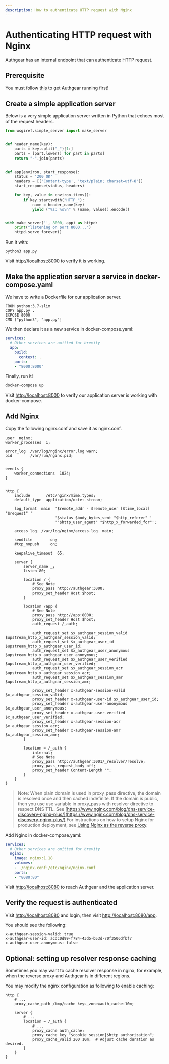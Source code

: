 ```yaml
---
description: How to authenticate HTTP request with Nginx
---
```


# Authenticating HTTP request with Nginx

Authgear has an internal endpoint that can authenticate HTTP request.

## Prerequisite

You must follow [this](local.md) to get Authgear running first!

## Create a simple application server

Below is a very simple application server written in Python that echoes most of the request headers.

```python
from wsgiref.simple_server import make_server


def header_name(key):
    parts = key.split("_")[1:]
    parts = [part.lower() for part in parts]
    return "-".join(parts)


def app(environ, start_response):
    status = '200 OK'
    headers = [('Content-type', 'text/plain; charset=utf-8')]
    start_response(status, headers)

    for key, value in environ.items():
        if key.startswith("HTTP_"):
            name = header_name(key)
            yield ("%s: %s\n" % (name, value)).encode()


with make_server('', 8000, app) as httpd:
    print("listening on port 8000...")
    httpd.serve_forever()
```

Run it with:

```bash
python3 app.py
```

Visit [http://localhost:8000](http://localhost:8000) to verify it is working.

## Make the application server a service in docker-compose.yaml

We have to write a Dockerfile for our application server.

```text
FROM python:3.7-slim
COPY app.py .
EXPOSE 8000
CMD ["python3", "app.py"]
```

We then declare it as a new service in docker-compose.yaml:

```yaml
services:
  # Other services are omitted for brevity
  app:
    build:
      context: .
    ports:
    - "8000:8000"
```

Finally, run it!

```bash
docker-compose up
```

Visit [http://localhost:8000](http://localhost:8000) to verify our application server is working with docker-compose.

## Add Nginx

Copy the following nginx.conf and save it as nginx.conf.

```text
user  nginx;
worker_processes  1;

error_log  /var/log/nginx/error.log warn;
pid        /var/run/nginx.pid;


events {
    worker_connections  1024;
}


http {
    include       /etc/nginx/mime.types;
    default_type  application/octet-stream;

    log_format  main  '$remote_addr - $remote_user [$time_local] "$request" '
                      '$status $body_bytes_sent "$http_referer" '
                      '"$http_user_agent" "$http_x_forwarded_for"';

    access_log  /var/log/nginx/access.log  main;

    sendfile        on;
    #tcp_nopush     on;

    keepalive_timeout  65;

    server {
        server_name _;
        listen 80;

        location / {
            # See Note
            proxy_pass http://authgear:3000;
            proxy_set_header Host $host;
        }

        location /app {
            # See Note
            proxy_pass http://app:8000;
            proxy_set_header Host $host;
            auth_request /_auth;

            auth_request_set $x_authgear_session_valid $upstream_http_x_authgear_session_valid;
            auth_request_set $x_authgear_user_id $upstream_http_x_authgear_user_id;
            auth_request_set $x_authgear_user_anonymous $upstream_http_x_authgear_user_anonymous;
            auth_request_set $x_authgear_user_verified $upstream_http_x_authgear_user_verified;
            auth_request_set $x_authgear_session_acr $upstream_http_x_authgear_session_acr;
            auth_request_set $x_authgear_session_amr $upstream_http_x_authgear_session_amr;

            proxy_set_header x-authgear-session-valid $x_authgear_session_valid;
            proxy_set_header x-authgear-user-id $x_authgear_user_id;
            proxy_set_header x-authgear-user-anonymous $x_authgear_user_anonymous;
            proxy_set_header x-authgear-user-verified $x_authgear_user_verified;
            proxy_set_header x-authgear-session-acr $x_authgear_session_acr;
            proxy_set_header x-authgear-session-amr $x_authgear_session_amr;
        }

        location = /_auth {
            internal;
            # See Note
            proxy_pass http://authgear:3001/_resolver/resolve;
            proxy_pass_request_body off;
            proxy_set_header Content-Length "";
        }
    }
}
```

> Note: When plain domain is used in proxy\_pass directive, the domain is resolved once and then cached indefinite. If the domain is public, then you use use variable in proxy\_pass with resolver directive to respect DNS TTL. See [https://www.nginx.com/blog/dns-service-discovery-nginx-plus/](https://www.nginx.com/blog/dns-service-discovery-nginx-plus/) For instructions on how to setup Nginx for production deployment, see [Using Nginx as the reverse proxy](../getting-started/backend-integration/nginx.md#using-nginx-as-the-reverse-proxy).

Add Nginx in docker-compose.yaml:

```yaml
services:
  # Other services are omitted for brevity
  nginx:
    image: nginx:1.18
    volumes:
    - ./nginx.conf:/etc/nginx/nginx.conf
    ports:
    - "8080:80"
```

Visit [http://localhost:8080](http://localhost:8080) to reach Authgear and the application server.

## Verify the request is authenticated

Visit [http://localhost:8080](http://localhost:8080) and login, then visit [http://localhost:8080/app](http://localhost:8080/app).

You should see the following:

```text
x-authgear-session-valid: true
x-authgear-user-id: acdc0d99-f784-43d5-b53d-70f3506dfbf7
x-authgear-user-anonymous: false
```

## Optional: setting up resolver response caching

Sometimes you may want to cache resolver response in nginx, for example, when the reverse proxy and Authgear is in different regions.

You may modify the nginx configuration as following to enable caching:

```text
http {
    # ...
    proxy_cache_path /tmp/cache keys_zone=auth_cache:10m;

    server {
        # ...
        location = /_auth {
            # ...
            proxy_cache auth_cache;
            proxy_cache_key "$cookie_session|$http_authorization";
            proxy_cache_valid 200 10m;  # Adjust cache duration as desired.
        }
    }
}
```

